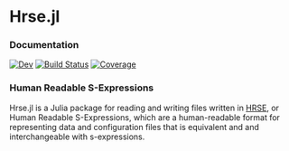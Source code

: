# Hrse.jl

### Documentation

[![Dev](https://img.shields.io/badge/docs-dev-blue.svg)](https://lukebemish.dev/Hrse.jl/dev)
[![Build Status](https://github.com/lukebemish/Hrse.jl/actions/workflows/CI.yml/badge.svg?branch=main)](https://github.com/lukebemish/Hrse.jl/actions/workflows/CI.yml?query=branch%3Amain)
[![Coverage](https://codecov.io/gh/lukebemish/Hrse.jl/branch/main/graph/badge.svg)](https://codecov.io/gh/lukebemish/Hrse.jl)

### Human Readable S-Expressions

Hrse.jl is a Julia package for reading and writing files written in [HRSE](https://lukebemish.dev/hrse), or Human Readable
S-Expressions, which are a human-readable format for representing data and configuration files that is equivalent and
and interchangeable with s-expressions.
